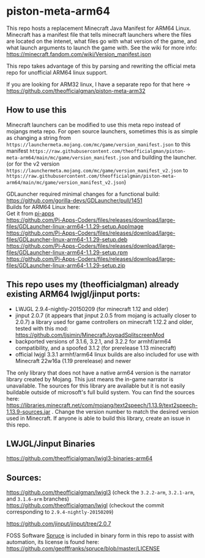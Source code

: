 # piston-meta-arm64

This repo hosts a replacement Minecraft Java Manifest for ARM64 Linux.
Minecraft has a manifest file that tells minecraft launchers where the files are located on the intenet, what files go with what version of the game, and what launch arguments to launch the game with.
See the wiki for more info: https://minecraft.fandom.com/wiki/Version_manifest.json

This repo takes advantage of this by parsing and rewriting the official meta repo for unofficial ARM64 linux support.

If you are looking for ARM32 linux, I have a separate repo for that here -> https://github.com/theofficialgman/piston-meta-arm32

## How to use this

Minecraft launchers can be modified to use this meta repo instead of mojangs meta repo. For open source launchers, sometimes this is as simple as changing a string from `https://launchermeta.mojang.com/mc/game/version_manifest.json` to this manifest `https://raw.githubusercontent.com/theofficialgman/piston-meta-arm64/main/mc/game/version_manifest.json` and building the launcher.
(or for the v2 version `https://launchermeta.mojang.com/mc/game/version_manifest_v2.json` to `https://raw.githubusercontent.com/theofficialgman/piston-meta-arm64/main/mc/game/version_manifest_v2.json`)

GDLauncher required minimal changes for a functional build: https://github.com/gorilla-devs/GDLauncher/pull/1451<br>
Builds for ARM64 Linux here: <br>
Get it from [pi-apps](https://github.com/Botspot/pi-apps)<br>
https://github.com/Pi-Apps-Coders/files/releases/download/large-files/GDLauncher-linux-arm64-1.1.29-setup.AppImage<br>
https://github.com/Pi-Apps-Coders/files/releases/download/large-files/GDLauncher-linux-arm64-1.1.29-setup.deb<br>
https://github.com/Pi-Apps-Coders/files/releases/download/large-files/GDLauncher-linux-arm64-1.1.29-setup.rpm<br>
https://github.com/Pi-Apps-Coders/files/releases/download/large-files/GDLauncher-linux-arm64-1.1.29-setup.zip<br>

## This repo uses my (theofficialgman) already existing ARM64 lwjgl/jinput ports:
- LWJGL 2.9.4-nightly-20150209 (for minecraft 1.12 and older)<br>
- jinput 2.0.7 (it appears that jinput 2.0.5 from mojang is actually closer to 2.0.7) a library used for game controllers on minecraft 1.12.2 and older, tested with this mod: https://github.com/ljsimin/MinecraftJoypadSplitscreenMod<br>
- backported versions of 3.1.6, 3.2.1, and 3.2.2 for armhf/arm64 compatibility, and a spoofed 3.1.2 (for prerelease 1.13 minecraft)<br>
- official lwjgl 3.3.1 armhf/arm64 linux builds are also included for use with Minecraft 22w16a (1.19 prerelease) and newer<br>

The only library that does not have a native arm64 version is the narrator library created by Mojang. This just means the in-game narrator is unavailable. The sources for this library are available but it is not easily buildable outside of microsoft's full build system. You can find the sources here: <https://libraries.minecraft.net/com/mojang/text2speech/1.13.9/text2speech-1.13.9-sources.jar> . Change the version number to match the desired version used in Minecraft. If anyone is able to build this library, create an issue in this repo.

## LWJGL/Jinput Binaries

https://github.com/theofficialgman/lwjgl3-binaries-arm64<br>

## Sources:

https://github.com/theofficialgman/lwjgl3 (check the `3.2.2-arm`, `3.2.1-arm`, and `3.1.6-arm` branches)<br>
https://github.com/theofficialgman/lwjgl (checkout the commit corresponding to `2.9.4-nightly-20150209`)<br>

https://github.com/jinput/jinput/tree/2.0.7<br>

FOSS Software [Spruce](https://github.com/geofffranks/spruce) is included in binary form in this repo to assist with automation, its license is found here: https://github.com/geofffranks/spruce/blob/master/LICENSE
